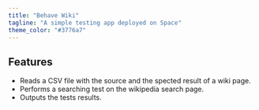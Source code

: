 ```yaml
---
title: "Behave Wiki"
tagline: "A simple testing app deployed on Space"
theme_color: "#3776a7"
---
```


## Features

- Reads a CSV file with the source and the spected result of a wiki page.
- Performs a searching test on the wikipedia search page.
- Outputs the tests results.
